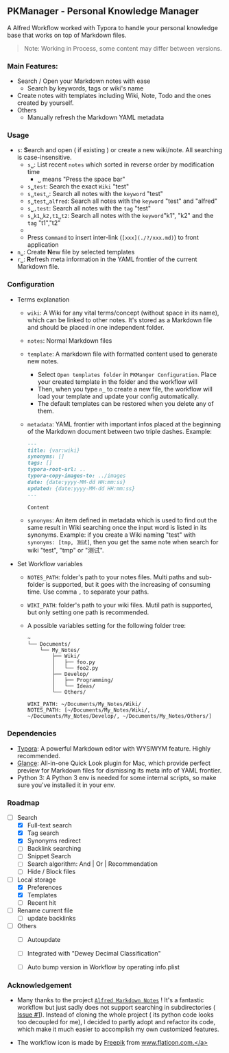 ## PKManager - Personal Knowledge Manager

A Alfred Workflow worked with Typora to handle your personal knowledge base that works on top of Markdown files.

> Note: Working in Process, some content may differ between versions.

### Main Features:

- Search / Open your Markdown notes with ease
    - Search by keywords, tags or wiki's name
- Create notes with templates including Wiki, Note, Todo and the ones created by yourself.
- Others
    - Manually refresh the Markdown YAML metadata



### Usage

- `s`: **S**earch and open ( if existing ) or create a new wiki/note. All searching is case-insensitive.
    - `s␣`: List recent `notes` which sorted in reverse order by modification time
        - `␣` means "Press the space bar"
    - `s␣test`: Search the exact `Wiki` "test"
    - `s␣test␣`: Search all notes with the `keyword` "test"
    - `s␣test␣alfred`: Search all notes with the `keyword` "test" and "alfred"
    - `s␣,test`: Search all notes with the `tag` "test"
    - `s␣k1␣k2,t1␣t2`: Search all notes with the `keyword`"k1", "k2" and the `tag` "t1","t2"
    -
    - Press `Command` to insert inter-link (`[xxx](./?/xxx.md)`) to front application
- `n␣`: Create **N**ew file by selected templates
- `r␣`: **R**efresh meta information in the YAML frontier of the current Markdown file.



### Configuration

- Terms explanation

    - `wiki`: A Wiki for any vital terms/concept (without space in its name), which can be linked to other notes. It's stored as a Markdown file and should be placed in one independent folder.

    - `notes`: Normal Markdown files

    - `template`: A markdown file with formatted content used to generate new notes.

        - Select `Open templates folder` in `PKManger Configuration`. Place your created template in the folder and the workflow will
        - Then, when you type `n_` to create a new file, the workflow will load your template and update your config automatically.
        - The default templates can be restored when you delete any of them.

    - `metadata`: YAML frontier with important infos placed at the beginning of the Markdown document between two triple dashes. Example:

        ```markdown
        ---
        title: {var:wiki}
        synonyms: []
        tags: []
        typora-root-url: ..
        typora-copy-images-to: ../images
        date: {date:yyyy-MM-dd HH:mm:ss}
        updated: {date:yyyy-MM-dd HH:mm:ss}
        ---

        Content
        ```

    - `synonyms`: An item defined in metadata which is used to find out the same result in Wiki searching once the input word is listed in its synonyms. Example: if you create a Wiki naming "test" with `synonyms: [tmp, 测试]`, then you get the same note when search for wiki "test", "tmp" or "测试".

- Set Workflow variables

    - `NOTES_PATH`: folder's path to your notes files. Multi paths and sub-folder is supported, but it goes with the increasing of consuming time. Use comma `,` to separate your paths.

    - `WIKI_PATH`: folder's path to your wiki files. Mutil path is supported, but only setting one path is recommended.

    - A possible variables setting for the following folder tree:

        ```
        ~
        └── Documents/
            └── My_Notes/
                ├── Wiki/
                │   ├── foo.py
                │   └── foo2.py
                ├── Develop/
                │   ├── Programming/
                │   └── Ideas/
                └── Others/
        ```

        ```
        WIKI_PATH: ~/Documents/My_Notes/Wiki/
        NOTES_PATH: [~/Documents/My_Notes/Wiki/, ~/Documents/My_Notes/Develop/, ~/Documents/My_Notes/Others/]
        ```



### Dependencies

- [Typora](https://typora.io/): A powerful Markdown editor with WYSIWYM feature. Highly recommended.
- [Glance](https://github.com/samuelmeuli/glance): All-in-one Quick Look plugin for Mac, which provide perfect preview for Markdown files for dismissing its meta info of YAML frontier.
- Python 3: A Python 3 env is needed for some internal scripts, so make sure you've installed it in your env.





### Roadmap

- [ ] Search
    - [x] Full-text search
    - [x] Tag search
    - [x] Synonyms redirect
    - [ ] Backlink searching
    - [ ] Snippet Search
    - [ ] Search algorithm: And | Or | Recommendation
    - [ ] Hide / Block files
- [ ] Local storage
    - [x] Preferences
    - [x] Templates
    - [ ] Recent hit
- [ ] Rename current file
  - [ ] update backlinks
- [ ] Others
    - [ ] Autoupdate
    - [ ] Integrated with "Dewey Decimal Classification"
    - [ ] Auto bump version in Workflow by operating info.plist







### Acknowledgement

- Many thanks to the project [`Alfred Markdown Notes`](https://github.com/Acidham/alfred-markdown-notes) ! It's a fantastic workflow but just sadly does not support searching in subdirectories ([ Issue #1](https://github.com/Acidham/alfred-markdown-notes/issues/1#issuecomment-489371014)). Instead of cloning the whole project ( its python code looks too decoupled for me), I decided to partly adopt and refactor its code, which make it much easier to accomplish my own customized features.

- The workflow icon is made by <a href="https://www.flaticon.com/authors/freepik" title="Freepik">Freepik</a> from <a href="https://www.flaticon.com/" title="Flaticon"> www.flaticon.com.</a>
